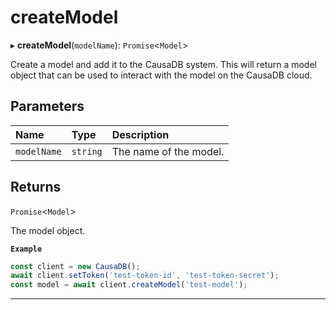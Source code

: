 # createModel


▸ **createModel**(`modelName`): `Promise`\<``Model``\>

Create a model and add it to the CausaDB system. This will return a model object that can be used to interact with the model on the CausaDB cloud.

## Parameters

| Name | Type | Description |
| :------ | :------ | :------ |
| `modelName` | `string` | The name of the model. |

## Returns

`Promise`\<``Model``\>

The model object.

**`Example`**

```typescript
const client = new CausaDB();
await client.setToken('test-token-id', 'test-token-secret');
const model = await client.createModel('test-model');
```

___
